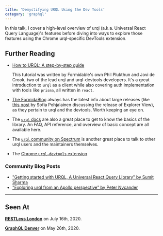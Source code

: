 ```yaml
---
title: 'Demystifying URQL Using the Dev Tools'
category: 'graphql'
---
```


In this talk, I cover a high-level overview of urql (a.k.a. Universal React Query Language)'s features before diving into ways to explore those features using the Chrome urql-specific DevTools extension.

## Further Reading

- [How to URQL: A step-by-step guide](https://www.howtographql.com/react-urql/1-getting-started/)

  This tutorial was written by Formidable's own Phil Plukthun and Jovi de Crook, two of the lead urql and urql-devtools developers. It's a great introduction to `urql` as a client while also covering auth implementation with tools like `prisma`, all written in `react`.

- [The FormidaBlog](https://formidable.com/blog/) always has the latest info about large releases (like [this post](https://formidable.com/blog/2019/urql-explorer/) by Sofia Pohjalainen discussing the release of Explorer View), as they pertain to urql and the devtools. Worth keeping an eye on.

- The [`urql` docs](https://formidable.com/open-source/urql/docs) are also a great place to get to know the basics of the library. An FAQ, API reference, and overview of basic concept are all available here.

- The [`urql` community on Spectrum](https://spectrum.chat/urql?tab=posts) is another great place to talk to other urql users and the maintainers themselves.

- The [Chrome `urql-devtools` extension](https://chrome.google.com/webstore/detail/urql-devtools/mcfphkbpmkbeofnkjehahlmidmceblmm?hl=en-US)

### Community Blog Posts

- ["Getting started with URQL, A Universal React Query Library" by Sumit Sharma](https://ednsquare.com/story/getting-started-with-urql-a-universal-react-query-library------cImqeQ)
- ["Exploring urql from an Apollo perspective" by Peter Nycander](https://blog.logrocket.com/exploring-urql-from-an-apollo-perspective/)

---

## Seen At

**[RESTLess London](https://restlessldn.dev)** on July 16th, 2020.

**[GraphQL Denver](https://www.meetup.com/GraphQLDenver/events/267717269/)** on May 26th, 2020.
